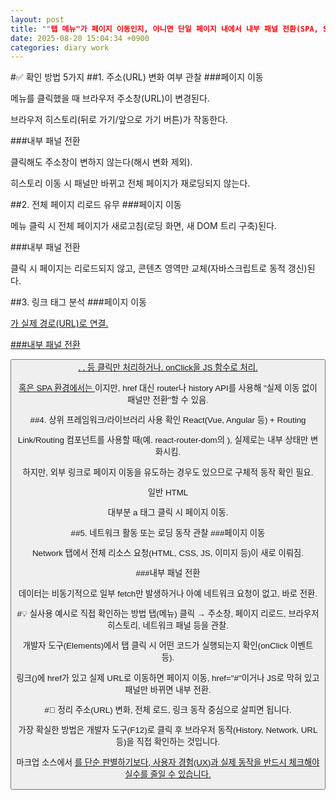 ```yaml
---
layout: post
title: ""탭 메뉴"가 페이지 이동인지, 아니면 단일 페이지 내에서 내부 패널 전환(SPA, Single Page Application 탭 등)인지를 확인하는 방법"
date: 2025-08-20 15:04:34 +0900
categories: diary work
---
```


#✅ 확인 방법 5가지
##1. 주소(URL) 변화 여부 관찰
###페이지 이동

메뉴를 클릭했을 때 브라우저 주소창(URL)이 변경된다.

브라우저 히스토리(뒤로 가기/앞으로 가기 버튼)가 작동한다.

###내부 패널 전환

클릭해도 주소창이 변하지 않는다(해시 변화 제외).

히스토리 이동 시 패널만 바뀌고 전체 페이지가 재로딩되지 않는다.

##2. 전체 페이지 리로드 유무
###페이지 이동

메뉴 클릭 시 전체 페이지가 새로고침(로딩 화면, 새 DOM 트리 구축)된다.

###내부 패널 전환

클릭 시 페이지는 리로드되지 않고, 콘텐츠 영역만 교체(자바스크립트로 동적 갱신)된다.

##3. 링크 태그 분석
###페이지 이동

<a href="...">가 실제 경로(URL)로 연결.

###내부 패널 전환

<button>, <a href="#">, <a href="javascript:void(0)"> 등 클릭만 처리하거나, onClick을 JS 함수로 처리.

혹은 SPA 환경에서는 <a> 이지만, href 대신 router나 history API를 사용해 "실제 이동 없이 패널만 전환"할 수 있음.

##4. 상위 프레임워크/라이브러리 사용 확인
React(Vue, Angular 등) + Routing

Link/Routing 컴포넌트를 사용할 때(예. react-router-dom의 <Link />), 실제로는 내부 상태만 변화시킴.

하지만, 외부 링크로 페이지 이동을 유도하는 경우도 있으므로 구체적 동작 확인 필요.

일반 HTML

대부분 a 태그 클릭 시 페이지 이동.

##5. 네트워크 활동 또는 로딩 동작 관찰
###페이지 이동

Network 탭에서 전체 리소스 요청(HTML, CSS, JS, 이미지 등)이 새로 이뤄짐.

###내부 패널 전환

데이터는 비동기적으로 일부 fetch만 발생하거나 아예 네트워크 요청이 없고, 바로 전환.

#💡 실사용 예시로 직접 확인하는 방법
탭(메뉴) 클릭 → 주소창, 페이지 리로드, 브라우저 히스토리, 네트워크 패널 등을 관찰.

개발자 도구(Elements)에서 탭 클릭 시 어떤 코드가 실행되는지 확인(onClick 이벤트 등).

링크(<a>)에 href가 있고 실제 URL로 이동하면 페이지 이동,
href="#"이거나 JS로 막혀 있고 패널만 바뀌면 내부 전환.

#📌 정리
주소(URL) 변화, 전체 로드, 링크 동작 중심으로 살피면 됩니다.

가장 확실한 방법은 개발자 도구(F12)로 클릭 후 브라우저 동작(History, Network, URL 등)을 직접 확인하는 것입니다.

마크업 소스에서 <a href=...>를 단순 판별하기보다, 사용자 경험(UX)과 실제 동작을 반드시 체크해야 실수를 줄일 수 있습니다.
